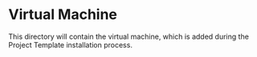 # Virtual Machine

This directory will contain the virtual machine, which is added during the 
Project Template installation process.
